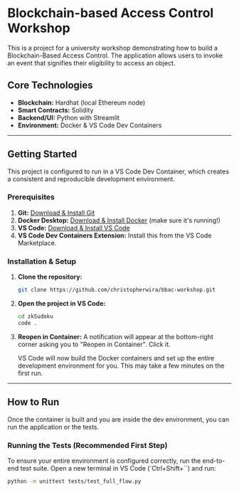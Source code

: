 # Blockchain-based Access Control Workshop

This is a project for a university workshop demonstrating how to build a Blockchain-Based Access Control. The application allows users to invoke an event that signifies their eligibility to access an object.

## Core Technologies

- **Blockchain:** Hardhat (local Ethereum node)
- **Smart Contracts:** Solidity
- **Backend/UI:** Python with Streamlit
- **Environment:** Docker & VS Code Dev Containers

---

## Getting Started

This project is configured to run in a VS Code Dev Container, which creates a consistent and reproducible development environment.

### Prerequisites

1.  **Git:** [Download & Install Git](https://git-scm.com/downloads)
2.  **Docker Desktop:** [Download & Install Docker](https://www.docker.com/products/docker-desktop/) (make sure it's running!)
3.  **VS Code:** [Download & Install VS Code](https://code.visualstudio.com/)
4.  **VS Code Dev Containers Extension:** Install this from the VS Code Marketplace.

### Installation & Setup

1.  **Clone the repository:**
    ```bash
    git clone https://github.com/christopherwira/bbac-workshop.git
    ```

2.  **Open the project in VS Code:**
    ```bash
    cd zkSudoku
    code .
    ```

3.  **Reopen in Container:**
    A notification will appear at the bottom-right corner asking you to "Reopen in Container". Click it.

    VS Code will now build the Docker containers and set up the entire development environment for you. This may take a few minutes on the first run.

---

## How to Run

Once the container is built and you are inside the dev environment, you can run the application or the tests.

### Running the Tests (Recommended First Step)

To ensure your entire environment is configured correctly, run the end-to-end test suite. Open a new terminal in VS Code (`Ctrl+Shift+\``) and run:

```bash
python -m unittest tests/test_full_flow.py
